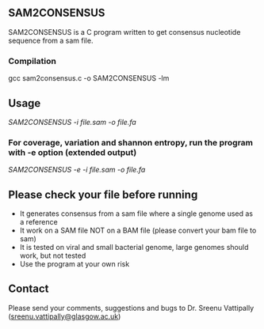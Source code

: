 ## SAM2CONSENSUS

SAM2CONSENSUS is a C program written to get consensus nucleotide sequence from a sam file.

### Compilation
gcc sam2consensus.c -o SAM2CONSENSUS -lm 


## Usage
*SAM2CONSENSUS -i file.sam -o file.fa*

### For coverage, variation and shannon entropy, run the program with -e option (extended output)
*SAM2CONSENSUS -e -i file.sam -o file.fa*

## Please check your file before running
* It generates consensus from a sam file where a single genome used as a reference
* It work on a SAM file NOT on a BAM file (please convert your bam file to sam)
* It is tested on viral and small bacterial genome, large genomes should work, but not tested
* Use the program at your own risk

## Contact
Please send your comments, suggestions and bugs to Dr. Sreenu Vattipally (sreenu.vattipally@glasgow.ac.uk)
